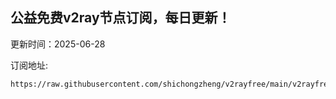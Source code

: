 ## 公益免费v2ray节点订阅，每日更新！
更新时间：2025-06-28

订阅地址:
```
https://raw.githubusercontent.com/shichongzheng/v2rayfree/main/v2rayfree
```
